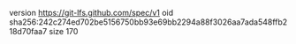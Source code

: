 version https://git-lfs.github.com/spec/v1
oid sha256:242c274ed702be5156750bb93e69bb2294a88f3026aa7ada548ffb218d70faa7
size 170
